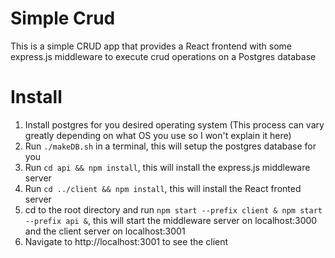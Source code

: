 # Simple Crud
This is a simple CRUD app that provides a React frontend with some express.js middleware to execute crud operations on a Postgres database

# Install

1. Install postgres for you desired operating system (This process can vary greatly depending on what OS you use so I won't explain it here)
2. Run `./makeDB.sh` in a terminal, this will setup the postgres database for you
3. Run `cd api && npm install`, this will install the express.js middleware server
4. Run `cd ../client && npm install`, this will install the React fronted server
5. cd to the root directory and run `npm start --prefix client & npm start --prefix api &`, this will start the middleware server on localhost:3000 and the client server on localhost:3001
6. Navigate to http://localhost:3001 to see the client